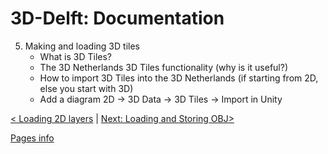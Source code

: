 # 3D-Delft: Documentation 

5. Making and loading 3D tiles
    - What is 3D Tiles?
    - The 3D Netherlands 3D Tiles functionality (why is it useful?)
    - How to import 3D Tiles into the 3D Netherlands (if starting from 2D, else you start with 3D)
    - Add a diagram 2D -> 3D Data -> 3D Tiles -> Import in Unity

[< Loading 2D layers](./loading-2D-layers.md) | [Next: Loading and Storing OBJ>](./loading-obj.md)

[Pages info](./pages/example/pages.md)